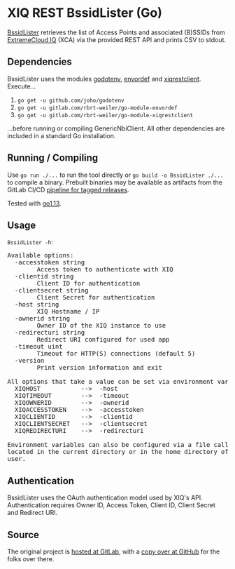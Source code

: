 # XIQ REST BssidLister (Go)

[BssidLister](BssidLister.go?raw=true) retrieves the list of Access Points and associated (B)SSIDs from [ExtremeCloud IQ](https://extremecloudiq.com/) (XCA) via the provided REST API and prints CSV to stdout.

## Dependencies

BssidLister uses the modules [godotenv](https://github.com/joho/godotenv), [envordef](https://gitlab.com/rbrt-weiler/go-module-envordef) and [xiqrestclient](https://gitlab.com/rbrt-weiler/go-module-xiqrestclient). Execute...

1. `go get -u github.com/joho/godotenv`
1. `go get -u gitlab.com/rbrt-weiler/go-module-envordef`
1. `go get -u gitlab.com/rbrt-weiler/go-module-xiqrestclient`

...before running or compiling GenericNbiClient. All other dependencies are included in a standard Go installation.

## Running / Compiling

Use `go run ./...` to run the tool directly or `go build -o BssidLister ./...` to compile a binary. Prebuilt binaries may be available as artifacts from the GitLab CI/CD [pipeline for tagged releases](https://gitlab.com/rbrt-weiler/xiq-rest-bssidlister-go/pipelines?scope=tags).

Tested with [go1.13](https://golang.org/doc/go1.13).

## Usage

`BssidLister -h`:

<pre>
Available options:
  -accesstoken string
    	Access token to authenticate with XIQ
  -clientid string
    	Client ID for authentication
  -clientsecret string
    	Client Secret for authentication
  -host string
    	XIQ Hostname / IP
  -ownerid string
    	Owner ID of the XIQ instance to use
  -redirecturi string
    	Redirect URI configured for used app
  -timeout uint
    	Timeout for HTTP(S) connections (default 5)
  -version
    	Print version information and exit

All options that take a value can be set via environment variables:
  XIQHOST           -->  -host
  XIQTIMEOUT        -->  -timeout
  XIQOWNERID        -->  -ownerid
  XIQACCESSTOKEN    -->  -accesstoken
  XIQCLIENTID       -->  -clientid
  XIQCLIENTSECRET   -->  -clientsecret
  XIQREDIRECTURI    -->  -redirecturi

Environment variables can also be configured via a file called .xiqenv,
located in the current directory or in the home directory of the current
user.
</pre>

## Authentication

BssidLister uses the OAuth authentication model used by XIQ's API. Authentication requires Owner ID, Access Token, Client ID, Client Secret and Redirect URI.

## Source

The original project is [hosted at GitLab](https://gitlab.com/rbrt-weiler/xiq-rest-bssidlister-go), with a [copy over at GitHub](https://github.com/rbrt-weiler/xiq-rest-bssidlister-go) for the folks over there.
